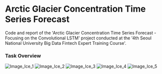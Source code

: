# Arctic Glacier Concentration Time Series Forecast
Code and report of the 'Arctic Glacier Concentration Time Series Forecast - Focusing on the Convolutional LSTM' project
conducted at the '4th Seoul National University Big Data Fintech Expert Training Course'.

### Task Overview
![Image_Ice_1](https://user-images.githubusercontent.com/89120612/215261870-790656de-7fb7-4445-aa14-a8c66b404ec2.png)
![Image_Ice_2](https://user-images.githubusercontent.com/89120612/215261874-1e97e5bf-6187-4349-9489-3357e86347a5.png)
![Image_Ice_3](https://user-images.githubusercontent.com/89120612/215261875-d543174e-d405-4096-a8c7-85821d1ef229.png)
![Image_Ice_4](https://user-images.githubusercontent.com/89120612/215261876-6d228d37-816d-4132-950f-996610ac6d78.png)
![Image_Ice_5](https://user-images.githubusercontent.com/89120612/215261878-1ed9b7ff-f974-47ee-b193-57d1b6cd56fa.png)
